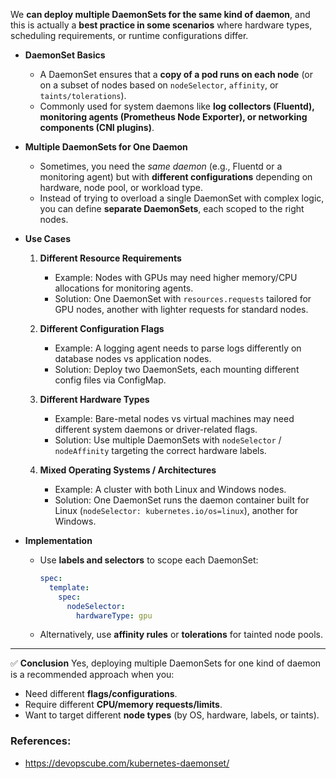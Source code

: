 We **can deploy multiple DaemonSets for the same kind of daemon**, and this is actually a **best practice in some scenarios** where hardware types, scheduling requirements, or runtime configurations differ.

* **DaemonSet Basics**

  * A DaemonSet ensures that a **copy of a pod runs on each node** (or on a subset of nodes based on `nodeSelector`, `affinity`, or `taints/tolerations`).
  * Commonly used for system daemons like **log collectors (Fluentd), monitoring agents (Prometheus Node Exporter), or networking components (CNI plugins)**.

* **Multiple DaemonSets for One Daemon**

  * Sometimes, you need the *same daemon* (e.g., Fluentd or a monitoring agent) but with **different configurations** depending on hardware, node pool, or workload type.
  * Instead of trying to overload a single DaemonSet with complex logic, you can define **separate DaemonSets**, each scoped to the right nodes.

* **Use Cases**

  1. **Different Resource Requirements**

     * Example: Nodes with GPUs may need higher memory/CPU allocations for monitoring agents.
     * Solution: One DaemonSet with `resources.requests` tailored for GPU nodes, another with lighter requests for standard nodes.

  2. **Different Configuration Flags**

     * Example: A logging agent needs to parse logs differently on database nodes vs application nodes.
     * Solution: Deploy two DaemonSets, each mounting different config files via ConfigMap.

  3. **Different Hardware Types**

     * Example: Bare-metal nodes vs virtual machines may need different system daemons or driver-related flags.
     * Solution: Use multiple DaemonSets with `nodeSelector` / `nodeAffinity` targeting the correct hardware labels.

  4. **Mixed Operating Systems / Architectures**

     * Example: A cluster with both Linux and Windows nodes.
     * Solution: One DaemonSet runs the daemon container built for Linux (`nodeSelector: kubernetes.io/os=linux`), another for Windows.

* **Implementation**

  * Use **labels and selectors** to scope each DaemonSet:

    ```yaml
    spec:
      template:
        spec:
          nodeSelector:
            hardwareType: gpu
    ```
  * Alternatively, use **affinity rules** or **tolerations** for tainted node pools.

---

✅ **Conclusion**
Yes, deploying multiple DaemonSets for one kind of daemon is a recommended approach when you:

* Need different **flags/configurations**.
* Require different **CPU/memory requests/limits**.
* Want to target different **node types** (by OS, hardware, labels, or taints).

### References:
- https://devopscube.com/kubernetes-daemonset/